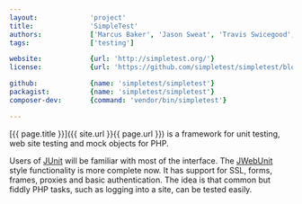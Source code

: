 ```yaml
---
layout:             'project'
title:              'SimpleTest'
authors:            ['Marcus Baker', 'Jason Sweat', 'Travis Swicegood', 'Perrick Penet', 'Edward Z. Yang', 'Jens A. Koch']
tags:               ['testing']

website:            {url: 'http://simpletest.org/'} 
license:            {url: 'https://github.com/simpletest/simpletest/blob/master/LICENSE', label: 'LGPL-2.1'} 

github:             {name: 'simpletest/simpletest'} 
packagist:          {name: 'simpletest/simpletest'}
composer-dev:       {command: 'vendor/bin/simpletest'}

---
```


[{{ page.title }}]({{ site.url }}{{ page.url }}) is a framework for unit testing, web site testing and mock objects for PHP.

<!--more--> 

Users of [JUnit](http://www.junit.org/) will be familiar with most of the interface.
The [JWebUnit](http://jwebunit.sourceforge.net/) style functionality is more complete now.
It has support for SSL, forms, frames, proxies and basic authentication.
The idea is that common but fiddly PHP tasks, such as logging into a site, can be tested easily.
